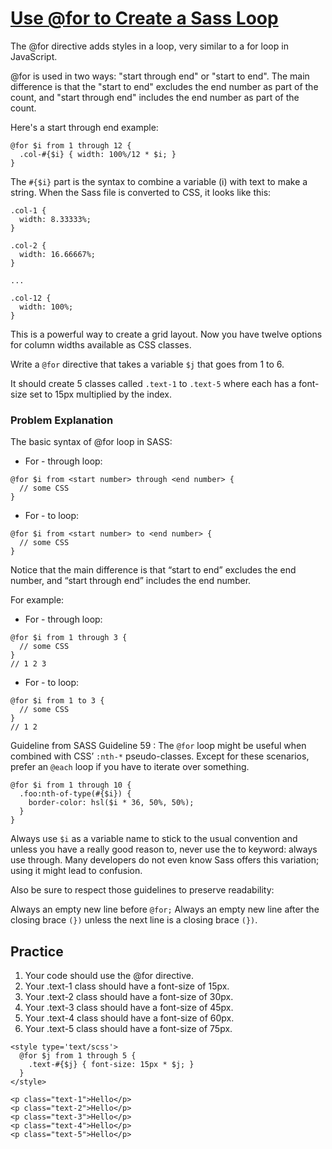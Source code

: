 # [Use @for to Create a Sass Loop](https://www.freecodecamp.org/learn/front-end-development-libraries/sass/use-for-to-create-a-sass-loop)

The @for directive adds styles in a loop, very similar to a for loop in JavaScript.

@for is used in two ways: "start through end" or "start to end". The main difference is that the "start to end" excludes the end number as part of the count, and "start through end" includes the end number as part of the count.

Here's a start through end example:

```
@for $i from 1 through 12 {
  .col-#{$i} { width: 100%/12 * $i; }
}
```

The `#{$i}` part is the syntax to combine a variable (i) with text to make a string. When the Sass file is converted to CSS, it looks like this:

```
.col-1 {
  width: 8.33333%;
}

.col-2 {
  width: 16.66667%;
}

...

.col-12 {
  width: 100%;
}
```

This is a powerful way to create a grid layout. Now you have twelve options for column widths available as CSS classes.

Write a `@for` directive that takes a variable `$j` that goes from 1 to 6.

It should create 5 classes called `.text-1` to `.text-5` where each has a font-size set to 15px multiplied by the index.


### Problem Explanation
The basic syntax of @for loop in SASS:

- For - through loop:
```
@for $i from <start number> through <end number> {
  // some CSS
}
```
- For - to loop:
```
@for $i from <start number> to <end number> {
  // some CSS
}
```
Notice that the main difference is that “start to end” excludes the end number, and “start through end” includes the end number.

For example:

- For - through loop:
```
@for $i from 1 through 3 {
  // some CSS
}
// 1 2 3
```

- For - to loop:
```
@for $i from 1 to 3 {
  // some CSS
}
// 1 2
```

Guideline from SASS Guideline 59 : 
The `@for` loop might be useful when combined with CSS’ `:nth-*` pseudo-classes. Except for these scenarios, prefer an `@each` loop if you have to iterate over something.

```
@for $i from 1 through 10 {
  .foo:nth-of-type(#{$i}) {
    border-color: hsl($i * 36, 50%, 50%);
  }
}
```

Always use `$i` as a variable name to stick to the usual convention and unless you have a really good reason to, never use the to keyword: always use through. Many developers do not even know Sass offers this variation; using it might lead to confusion.

Also be sure to respect those guidelines to preserve readability:

Always an empty new line before `@for;`
Always an empty new line after the closing brace `(})` unless the next line is a closing brace `(})`.


## Practice
1. Your code should use the @for directive.
2. Your .text-1 class should have a font-size of 15px.
3. Your .text-2 class should have a font-size of 30px.
4. Your .text-3 class should have a font-size of 45px.
5. Your .text-4 class should have a font-size of 60px.
6. Your .text-5 class should have a font-size of 75px.


```
<style type='text/scss'>
  @for $j from 1 through 5 {
    .text-#{$j} { font-size: 15px * $j; }
  }
</style>

<p class="text-1">Hello</p>
<p class="text-2">Hello</p>
<p class="text-3">Hello</p>
<p class="text-4">Hello</p>
<p class="text-5">Hello</p>
```